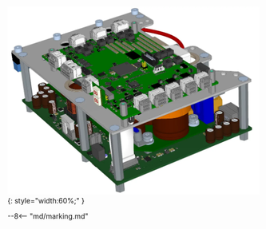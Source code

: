 ![TGZ-48-100/250-UNIR-RI pic](../../../../source/img/photo_TGZ-S-48-100_UNIR_RI.webp){: style="width:60%;" }

--8<-- "md/marking.md"
